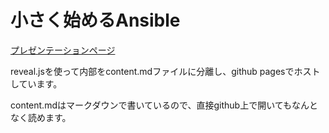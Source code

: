 # 小さく始めるAnsible

[プレゼンテーションページ](http://n10o.com/minimum-ansible)

reveal.jsを使って内部をcontent.mdファイルに分離し、github pagesでホストしています。

content.mdはマークダウンで書いているので、直接github上で開いてもなんとなく読めます。

